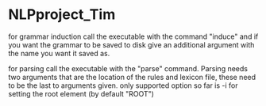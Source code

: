 # NLPproject_Tim

for grammar induction call the executable with the command "induce" and if you want the grammar to be saved to disk give an additional argument with the name you want it saved as.

for parsing call the executable with the "parse" command. Parsing needs two arguments that are the location of the rules and lexicon file, these need to be the last to arguments given.
only supported option so far is -i for setting the root element (by default "ROOT")

